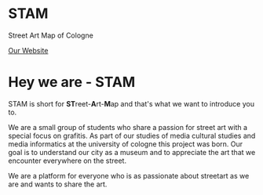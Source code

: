 # STAM

Street Art Map of Cologne

[Our Website](https://untoastedtoast.github.io/STAM/)



# Hey we are - STAM

STAM is short for **ST**reet-**A**rt-**M**ap and that's what we want to introduce you to.

We are a small group of students who share a passion for street art with a special focus on grafitis. As part of our studies of media cultural studies and media informatics at the university of cologne this project was born. Our goal is to understand our city as a museum and to appreciate the art that we encounter everywhere on the street.

We are a platform for everyone who is as passionate about streetart as we are and wants to share the art.

